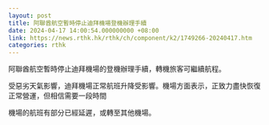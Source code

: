 ```yaml
---
layout: post
title: 阿聯酋航空暫時停止迪拜機場登機辦理手續
date: 2024-04-17 14:00:54.000000000 +08:00
link: https://news.rthk.hk/rthk/ch/component/k2/1749266-20240417.htm
categories: rthk
---
```


阿聯酋航空暫時停止迪拜機場的登機辦理手續，轉機旅客可繼續航程。

受惡劣天氣影響，迪拜機場正常航班升降受影響。機場方面表示，正致力盡快恢復正常營運，但相信需要一段時間

機場的航班有部分已經延遲，或轉至其他機場。
